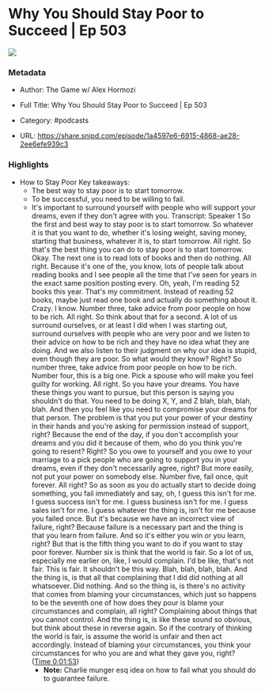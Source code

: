 # Why You Should Stay Poor to Succeed | Ep 503

![](https://wsrv.nl/?url=https%3A%2F%2Fartwork.captivate.fm%2F51b530b7-e287-4503-9210-10b6c82c24cb%2F18RpKPPSE3PWXLXnW9bwA24D.png&w=100&h=100)

### Metadata

- Author: The Game w/ Alex Hormozi
- Full Title: Why You Should Stay Poor to Succeed | Ep 503
- Category: #podcasts



- URL: https://share.snipd.com/episode/1a4597e6-6915-4868-ae28-2ee6efe939c3

### Highlights

- How to Stay Poor
  Key takeaways:
  - The best way to stay poor is to start tomorrow.
  - To be successful, you need to be willing to fail.
  - It's important to surround yourself with people who will support your dreams, even if they don't agree with you.
  Transcript:
  Speaker 1
  So the first and best way to stay poor is to start tomorrow. So whatever it is that you want to do, whether it's losing weight, saving money, starting that business, whatever it is, to start tomorrow. All right. So that's the best thing you can do to stay poor is to start tomorrow. Okay. The next one is to read lots of books and then do nothing. All right. Because it's one of the, you know, lots of people talk about reading books and I see people all the time that I've seen for years in the exact same position posting every. Oh, yeah, I'm reading 52 books this year. That's my commitment. Instead of reading 52 books, maybe just read one book and actually do something about it. Crazy. I know. Number three, take advice from poor people on how to be rich. All right. So think about that for a second. A lot of us surround ourselves, or at least I did when I was starting out, surround ourselves with people who are very poor and we listen to their advice on how to be rich and they have no idea what they are doing. And we also listen to their judgment on why our idea is stupid, even though they are poor. So what would they know? Right? So number three, take advice from poor people on how to be rich. Number four, this is a big one. Pick a spouse who will make you feel guilty for working. All right. So you have your dreams. You have these things you want to pursue, but this person is saying you shouldn't do that. You need to be doing X, Y, and Z blah, blah, blah, blah. And then you feel like you need to compromise your dreams for that person. The problem is that you put your power of your destiny in their hands and you're asking for permission instead of support, right? Because the end of the day, if you don't accomplish your dreams and you did it because of them, who do you think you're going to resent? Right? So you owe to yourself and you owe to your marriage to a pick people who are going to support you in your dreams, even if they don't necessarily agree, right? But more easily, not put your power on somebody else. Number five, fail once, quit forever. All right? So as soon as you do actually start to decide doing something, you fail immediately and say, oh, I guess this isn't for me. I guess success isn't for me. I guess business isn't for me. I guess sales isn't for me. I guess whatever the thing is, isn't for me because you failed once. But it's because we have an incorrect view of failure, right? Because failure is a necessary part and the thing is that you learn from failure. And so it's either you win or you learn, right? But that is the fifth thing you want to do if you want to stay poor forever. Number six is think that the world is fair. So a lot of us, especially me earlier on, like, I would complain. I'd be like, that's not fair. This is fair. It shouldn't be this way. Blah, blah, blah, blah. And the thing is, is that all that complaining that I did did nothing at all whatsoever. Did nothing. And so the thing is, is there's no activity that comes from blaming your circumstances, which just so happens to be the seventh one of how does they pour is blame your circumstances and complain, all right? Complaining about things that you cannot control. And the thing is, is like these sound so obvious, but think about these in reverse again. So if the contrary of thinking the world is fair, is assume the world is unfair and then act accordingly. Instead of blaming your circumstances, you think your circumstances for who you are and what they gave you, right? ([Time 0:01:53](https://share.snipd.com/snip/65488fca-23ff-466a-8c56-95c069603c0e))
    - **Note:** Charlie munger esq idea on how to fail what you should do to guarantee failure.
